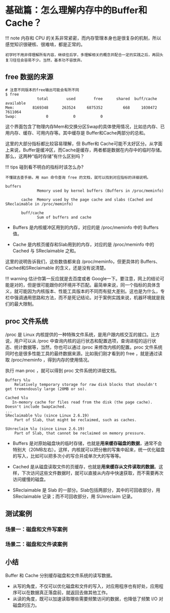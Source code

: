 # 基础篇：怎么理解内存中的Buffer和Cache？

!!! note
    内存和 CPU 的关系非常紧密，而内存管理本身也是很复杂的机制，所以感觉知识很硬核、很难啃，都是正常的。

    初学时不用非得理解所有内容，继续往后学，多理解相关的概念并配合一定的实践之后，再回头复习往往会容易不少。当然，基本功不容放弃。

## free 数据的来源

```shell
# 注意不同版本的free输出可能会有所不同
$ free
              total        used        free      shared  buff/cache   available
Mem:        8169348      263524     6875352         668     1030472     7611064
Swap:             0           0           0
```

这个界面包含了物理内存Mem和交换分区Swap的具体使用情况，比如总内存、已用内存、缓存、可用内存等。其中缓存是 Buffer和Cache两部分的总和。

这里的大部分指标都比较容易理解，但 Buffer和 Cache可能不太好区分。从字面上来说，Buffer是缓冲区，而Cache是缓存，两者都是数据在内存中的临时存储。那么，这两种“临时存储”有什么区别吗？

!!! tips
    碰到看不明白的指标时该怎么办?

    不懂就去查手册。用 man 命令查询 free 的文档，就可以找到对应指标的详细说明。

```shell
buffers
              Memory used by kernel buffers (Buffers in /proc/meminfo)

       cache  Memory used by the page cache and slabs (Cached and SReclaimable in /proc/meminfo)

       buff/cache
              Sum of buffers and cache
```

- Buffers 是内核缓冲区用到的内存，对应的是 /proc/meminfo 中的 Buffers 值。
  
- Cache 是内核页缓存和Slab用到的内存，对应的是 /proc/meminfo 中的 Cached 与 SReclaimable 之和。

这里的说明告诉我们，这些数值都来自 /proc/meminfo，但更具体的 Buffers、Cached和SReclaimable 的含义，还是没有说清楚。

!!! warning
    估计你第一反应就是去百度或者 Google一下。要注意，网上的结论可能是对的，但是很可能跟你的环境并不匹配。最简单来说，同一个指标的具体含义，就可能因为内核版本、性能工具版本的不同而有挺大差别。这也是为什么，专栏中强调通用思路和方法，而不是死记结论。对于案例实践来说，机器环境就是我们的最大限制。

## proc 文件系统

/proc 是 Linux 内核提供的一种特殊文件系统，是用户跟内核交互的接口。比方说，用户可以从 /proc 中查询内核的运行状态和配置选项，查询进程的运行状态、统计数据等，当然，你也可以通过 /proc 来修改内核的配置。proc 文件系统同时也是很多性能工具的最终数据来源。比如我们刚才看到的 free ，就是通过读取 /proc/meminfo ，得到内存的使用情况。

执行 man proc ，就可以得到 proc 文件系统的详细文档。

```shell
Buffers %lu
    Relatively temporary storage for raw disk blocks that shouldn't get tremendously large (20MB or so).

Cached %lu
   In-memory cache for files read from the disk (the page cache).  Doesn't include SwapCached.
...
SReclaimable %lu (since Linux 2.6.19)
    Part of Slab, that might be reclaimed, such as caches.
    
SUnreclaim %lu (since Linux 2.6.19)
    Part of Slab, that cannot be reclaimed on memory pressure.

```

- Buffers 是对原始磁盘块的临时存储，也就是**用来缓存磁盘的数据**，通常不会特别大（20MB左右）。这样，内核就可以把分散的写集中起来，统一优化磁盘的写入，比如可以把多次小的写合并成单次大的写等等。
  
- Cached 是从磁盘读取文件的页缓存，也就是**用来缓存从文件读取的数据**。这样，下次访问这些文件数据时，就可以直接从内存中快速获取，而不需要再次访问缓慢的磁盘。
  
- SReclaimable 是 Slab 的一部分。Slab包括两部分，其中的可回收部分，用 SReclaimable 记录；而不可回收部分，用 SUnreclaim 记录。

## 测试案例

### 场景一：磁盘和文件写案例

### 场景二：磁盘和文件读案例

## 小结

Buffer 和 Cache 分别缓存磁盘和文件系统的读写数据。

- 从写的角度，不仅可以优化磁盘和文件的写入，对应用程序也有好处，应用程序可以在数据真正落盘前，就返回去做其他工作。
- 从读的角度，既可以加速读取哪些需要频繁访问的数据，也降低了频繁 I/O 对磁盘的压力。


